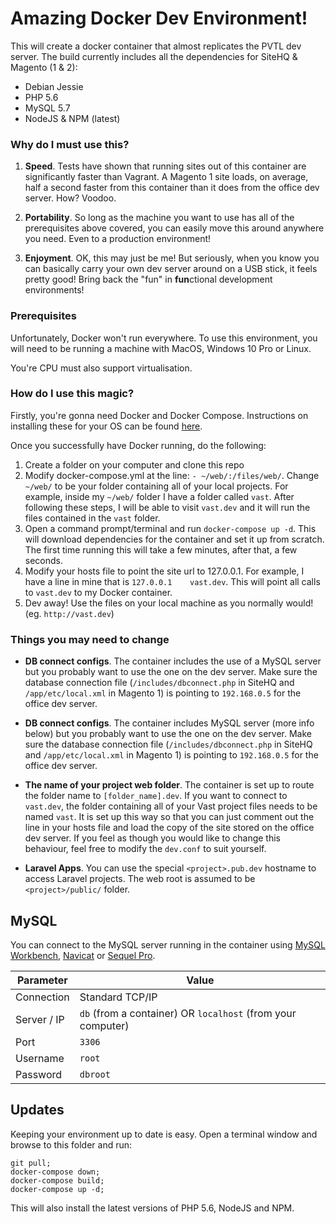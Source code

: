 # Amazing Docker Dev Environment! #

This will create a docker container that almost replicates the PVTL dev server. The build currently includes all the dependencies for SiteHQ & Magento (1 & 2):

* Debian Jessie
* PHP 5.6
* MySQL 5.7
* NodeJS & NPM (latest)

### Why do I must use this? ###

1. **Speed**. Tests have shown that running sites out of this container are significantly faster than Vagrant. A Magento 1 site loads, on average, half a second faster from this container than it does from the office dev server. How? Voodoo.

2. **Portability**. So long as the machine you want to use has all of the prerequisites above covered, you can easily move this around anywhere you need. Even to a production environment!

3. **Enjoyment**. OK, this may just be me! But seriously, when you know you can basically carry your own dev server around on a USB stick, it feels pretty good! Bring back the "fun" in **fun**ctional development environments!

### Prerequisites ###

Unfortunately, Docker won't run everywhere. To use this environment, you will need to be running a machine with MacOS, Windows 10 Pro or Linux.

You're CPU must also support virtualisation.

### How do I use this magic? ###

Firstly, you're gonna need Docker and Docker Compose. Instructions on installing these for your OS can be found [here](https://docs.docker.com/compose/install/).

Once you successfully have Docker running, do the following:

1. Create a folder on your computer and clone this repo
1. Modify docker-compose.yml at the line: `- ~/web/:/files/web/`. Change `~/web/` to be your folder containing all of your local projects. For example, inside my `~/web/` folder I have a folder called `vast`. After following these steps, I will be able to visit `vast.dev` and it will run the files contained in the `vast` folder.
1. Open a command prompt/terminal and run `docker-compose up -d`. This will download dependencies for the container and set it up from scratch. The first time running this will take a few minutes, after that, a few seconds.
1. Modify your hosts file to point the site url to 127.0.0.1. For example, I have a line in mine that is `127.0.0.1    vast.dev`. This will point all calls to `vast.dev` to my Docker container.
1. Dev away! Use the files on your local machine as you normally would! (eg. `http://vast.dev`)

### Things you may need to change ###

* **DB connect configs**. The container includes the use of a MySQL server but you probably want to use the one on the dev server. Make sure the database connection file (`/includes/dbconnect.php` in SiteHQ and `/app/etc/local.xml` in Magento 1) is pointing to `192.168.0.5` for the office dev server.

* **DB connect configs**. The container includes MySQL server (more info below) but you probably want to use the one on the dev server. Make sure the database connection file (`/includes/dbconnect.php` in SiteHQ and `/app/etc/local.xml` in Magento 1) is pointing to `192.168.0.5` for the office dev server.

* **The name of your project web folder**. The container is set up to route the folder name to `[folder_name].dev`. If you want to connect to `vast.dev`, the folder containing all of your Vast project files needs to be named `vast`. It is set up this way so that you can just comment out the line in your hosts file and load the copy of the site stored on the office dev server.
If you feel as though you would like to change this behaviour, feel free to modify the `dev.conf` to suit yourself.

* **Laravel Apps**. You can use the special `<project>.pub.dev` hostname to access Laravel projects. The web root is assumed to be `<project>/public/` folder.


## MySQL
You can connect to the MySQL server running in the container using [MySQL Workbench](https://www.mysql.com/products/workbench/), [Navicat](https://www.navicat.com/) or [Sequel Pro](https://www.sequelpro.com/).

| Parameter | Value |
|-------------|---|
| Connection | Standard TCP/IP |
| Server / IP | `db` (from a container) OR `localhost` (from your computer) |
| Port | `3306` |
| Username | `root` |
| Password | `dbroot` |


## Updates

Keeping your environment up to date is easy. Open a terminal window and browse to this folder and run:

    git pull;
    docker-compose down;
    docker-compose build;
    docker-compose up -d;

This will also install the latest versions of PHP 5.6, NodeJS and NPM.

